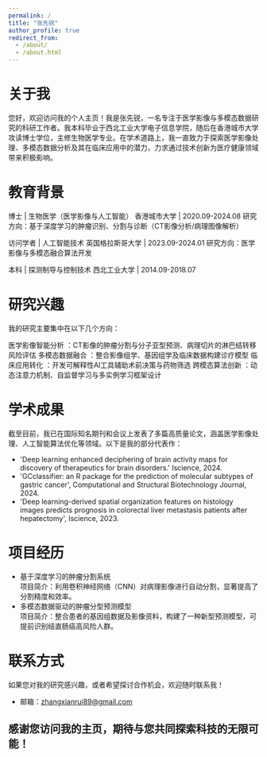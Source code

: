 ```yaml
---
permalink: /
title: "张先锐"
author_profile: true
redirect_from: 
  - /about/
  - /about.html
---
```


关于我
======
您好，欢迎访问我的个人主页！我是张先锐，一名专注于医学影像与多模态数据研究的科研工作者。我本科毕业于西北工业大学电子信息学院，随后在香港城市大学攻读博士学位，主修生物医学专业。在学术道路上，我一直致力于探索医学影像处理、多模态数据分析及其在临床应用中的潜力，力求通过技术创新为医疗健康领域带来积极影响。

教育背景
======
博士 | 生物医学（医学影像与人工智能）
香港城市大学 | 2020.09-2024.08
研究方向：基于深度学习的肿瘤识别、分割与诊断（CT影像分析/病理图像解析）

访问学者 | 人工智能技术
英国格拉斯哥大学 | 2023.09-2024.01
研究方向：医学影像与多模态融合算法开发

本科 | 探测制导与控制技术
西北工业大学 | 2014.09-2018.07


研究兴趣
======
我的研究主要集中在以下几个方向：

医学影像智能分析 ：CT影像的肿瘤分割与分子亚型预测、病理切片的淋巴结转移风险评估
多模态数据融合 ：整合影像组学、基因组学及临床数据构建诊疗模型
临床应用转化 ：开发可解释性AI工具辅助术前决策与药物筛选
跨模态算法创新 ：动态注意力机制、自监督学习与多实例学习框架设计

学术成果
======
截至目前，我已在国际知名期刊和会议上发表了多篇高质量论文，涵盖医学影像处理、人工智能算法优化等领域。以下是我的部分代表作：

- 'Deep learning enhanced deciphering of brain activity maps for discovery of therapeutics
for brain disorders.' Iscience, 2024.
- 'GCclassifier: an R package for the prediction of molecular subtypes of gastric cancer', Computational and Structural Biotechnology Journal, 2024.
- 'Deep learning-derived spatial organization features on histology images predicts prognosis in colorectal liver metastasis patients after hepatectomy', Iscience, 2023.


项目经历
======
- 基于深度学习的肿瘤分割系统  
  项目简介：利用卷积神经网络（CNN）对病理影像进行自动分割，显著提高了分割精度和效率。  
- 多模态数据驱动的肿瘤分型预测模型  
  项目简介：整合患者的基因组数据及影像资料，构建了一种新型预测模型，可提前识别结直肠癌高风险人群。  


联系方式
======
如果您对我的研究感兴趣，或者希望探讨合作机会，欢迎随时联系我！

- 邮箱：zhangxianrui89@gmail.com

感谢您访问我的主页，期待与您共同探索科技的无限可能！
------
